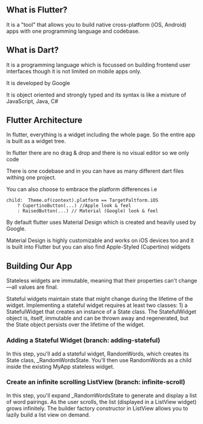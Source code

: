 ## What is Flutter?
It is a "tool" that allows you to build native cross-platform (iOS, Android) apps with one programming language and codebase.

## What is Dart?
It is a programming language which is focussed on building frontend user interfaces though it is not limited on mobile apps only. 

It is developed by Google

It is object oriented and strongly typed and its syntax is like a mixture of JavaScript, Java, C#


## Flutter Architecture
In flutter, everything is a widget including the whole page. So the entire app is built as a widget tree.

In flutter there are no drag & drop and there is no visual editor so we only code

There is one codebase and in you can have as many different dart files withing one project.

You can also choose to embrace the platform differences i.e

    child:  Theme.of(context).platform == TargetPaltform.iOS
        ? CupertinoButton(...) //Apple look & feel   
        : RaisedButton(...) // Material (Google) look & feel

By default flutter uses Material Design which is created and heavily used by Google.

Material Design is highly customizable and works on iOS devices too and it is built into Flutter but you can also find Apple-Styled (Cupertino) widgets

## Building Our App
Stateless widgets are immutable, meaning that their properties can't change—all values are final.

Stateful widgets maintain state that might change during the lifetime of the widget. Implementing a stateful widget requires at least two classes: 1) a StatefulWidget that creates an instance of a State class. The StatefulWidget object is, itself, immutable and can be thrown away and regenerated, but the State object persists over the lifetime of the widget.

### Adding a Stateful Widget (branch: adding-stateful)

In this step, you'll add a stateful widget, RandomWords, which creates its State class, _RandomWordsState. You'll then use RandomWords as a child inside the existing MyApp stateless widget.

### Create an infinite scrolling ListView (branch: infinite-scroll)
In this step, you'll expand _RandomWordsState to generate and display a list of word pairings. As the user scrolls, the list (displayed in a ListView widget) grows infinitely. The builder factory constructor in ListView allows you to lazily build a list view on demand.